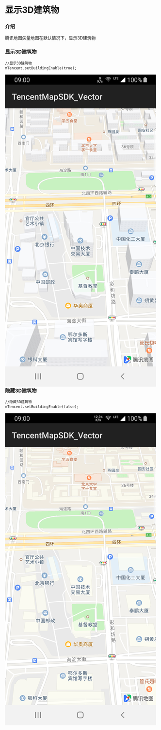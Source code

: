 # 显示3D建筑物

### 介绍

腾讯地图矢量地图在默认情况下，显示3D建筑物

### 显示3D建筑物

```
//显示3D建筑物
mTencent.setBuildingEnable(true);
```

<img src="../images/basic/building-3d.png" align='left'>

### 隐藏3D建筑物

```
//隐藏3D建筑物
mTencent.setBuildingEnable(false);
```

<img src="../images/basic/building-2d.png" algin='left'>

